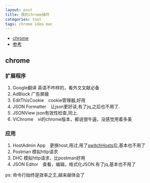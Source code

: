 ```yaml
---
layout: post
title: 我的chrome插件
categories: tool
tags: chrome idea mac
---
```


*	[chrome](#chrome)
*	[参考](#ref)

## chrome 

### 扩展程序

1.  Google翻译 英语不咋样的，看外文文献必备
2.  AdBlock 广告屏蔽
3.  EditThisCookie　cookie管理器,好用
4.  JSON Formatter　让json更好读,有了jq,之后也不用了.
5.  JSONView json有效性检查,同上.
6.  ViChrome　vi的chrome版本，都说很牛逼，没感觉用着多美

### 应用

1.  HostAdmin App　更换host,用过,用了[switchHosts](#switchhosts)后,基本也不用了
2.  Postman 模拟http请求
3.  DHC 模拟http请求，比postman好用
4.  JSON Editor　查看，编辑，格式化JSON.有了jq,基本也不用了

ps: 命令行始终是效率之王,越来越体会了